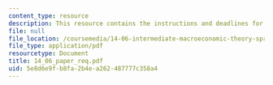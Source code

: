 ```yaml
---
content_type: resource
description: This resource contains the instructions and deadlines for the paper assignment.
file: null
file_location: /coursemedia/14-06-intermediate-macroeconomic-theory-spring-2004/5e8d6e9fb8fa2b4ea262487777c358a4_14_06_paper_req.pdf
file_type: application/pdf
resourcetype: Document
title: 14_06_paper_req.pdf
uid: 5e8d6e9f-b8fa-2b4e-a262-487777c358a4
---
```

